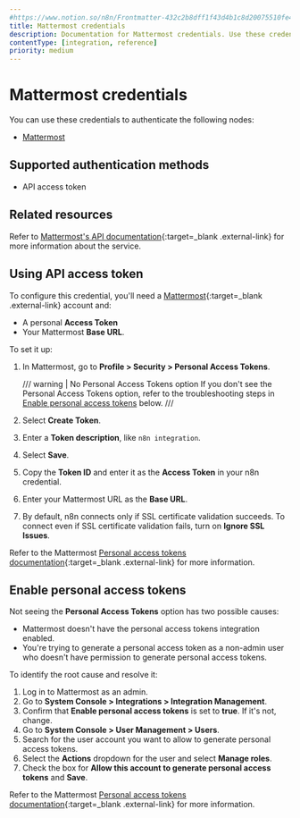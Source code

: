 ```yaml
---
#https://www.notion.so/n8n/Frontmatter-432c2b8dff1f43d4b1c8d20075510fe4
title: Mattermost credentials
description: Documentation for Mattermost credentials. Use these credentials to authenticate Mattermost in n8n, a workflow automation platform.
contentType: [integration, reference]
priority: medium
---
```


# Mattermost credentials

You can use these credentials to authenticate the following nodes:

- [Mattermost](/integrations/builtin/app-nodes/n8n-nodes-base.mattermost.md)

## Supported authentication methods

- API access token

## Related resources

Refer to [Mattermost's API documentation](https://api.mattermost.com/){:target=_blank .external-link} for more information about the service.

## Using API access token

To configure this credential, you'll need a [Mattermost](https://www.mattermost.com/){:target=_blank .external-link} account and:

- A personal **Access Token**
- Your Mattermost **Base URL**.

To set it up:

1. In Mattermost, go to **Profile > Security > Personal Access Tokens**.

    /// warning | No Personal Access Tokens option
    If you don't see the Personal Access Tokens option, refer to the troubleshooting steps in [Enable personal access tokens](#enable-personal-access-tokens) below.
    ///

2. Select **Create Token**.
3. Enter a **Token description**, like `n8n integration`.
4. Select **Save**.
5. Copy the **Token ID** and enter it as the **Access Token** in your n8n credential.
6. Enter your Mattermost URL as the **Base URL**.
7. By default, n8n connects only if SSL certificate validation succeeds. To connect even if SSL certificate validation fails, turn on **Ignore SSL Issues**.

Refer to the Mattermost [Personal access tokens documentation](https://developers.mattermost.com/integrate/reference/personal-access-token/){:target=_blank .external-link} for more information.

## Enable personal access tokens

Not seeing the **Personal Access Tokens** option has two possible causes:

- Mattermost doesn't have the personal access tokens integration enabled.
- You're trying to generate a personal access token as a non-admin user who doesn't have permission to generate personal access tokens.

To identify the root cause and resolve it:

1. Log in to Mattermost as an admin.
2. Go to **System Console > Integrations > Integration Management**.
3. Confirm that **Enable personal access tokens** is set to **true**. If it's not, change.
4. Go to **System Console > User Management > Users**.
5. Search for the user account you want to allow to generate personal access tokens.
6. Select the **Actions** dropdown for the user and select **Manage roles**.
7. Check the box for **Allow this account to generate personal access tokens** and **Save**.

Refer to the Mattermost [Personal access tokens documentation](https://developers.mattermost.com/integrate/reference/personal-access-token/){:target=_blank .external-link} for more information.
